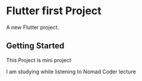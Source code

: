 # Flutter first Project

A new Flutter project.

## Getting Started

This Project is mini project 

I am studying while listening to Nomad Coder lecture